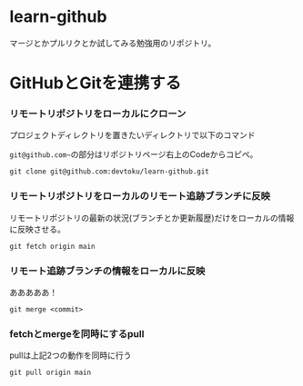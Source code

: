 # learn-github
マージとかプルリクとか試してみる勉強用のリポジトリ。


# GitHubとGitを連携する

### リモートリポジトリをローカルにクローン
プロジェクトディレクトリを置きたいディレクトリで以下のコマンド

`git@github.com~`の部分はリポジトリページ右上のCodeからコピペ。

```
git clone git@github.com:devtoku/learn-github.git
```

### リモートリポジトリをローカルのリモート追跡ブランチに反映
リモートリポジトリの最新の状況(ブランチとか更新履歴)だけをローカルの情報に反映させる。

```
git fetch origin main
```

### リモート追跡ブランチの情報をローカルに反映
あああああ！

```
git merge <commit>
```

### fetchとmergeを同時にするpull
pullは上記2つの動作を同時に行う

```
git pull origin main
```